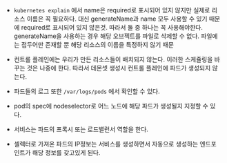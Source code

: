 - `kubernetes explain` 에서 name은 required로 표시되어 있지 않지만 실제로 리소스 이름은 꼭 필요하다. 대신 generateName과 name 모두 사용할 수 있기 때문에 required로 표시되어 있지 않은것. 따라서 둘 중 하나는 꼭 사용해야한다. generateName을 사용하는 경우 해당 오브젝트를 파일로 삭제할 수 없다. 파일에는 접두어만 존재할 뿐 해당 리소스의 이름을 특정하지 않기 때문 
- 컨트롤 플레인에는 우리가 만든 리소스들이 배치되지 않는다. 이러한 스케쥴링을 바꾸는 것은 나중에 한다. 따라서 데몬셋 생성시 컨트롤 플레인에 파드가 생성되지 않는다. 
- 파드들의 로그 또한 `/var/logs/pods` 에서 확인할 수 있다.
- pod의 spec에 nodeselector로 어느 노드에 해당 파드가 생성될지 지정할 수 있다.

- 서비스는 파드의 프록시 또는 로드밸런서 역할을 한다.
- 셀렉터로 가져온 파드의 IP정보는 서비스를 생성하면서 자동으로 생성하는 엔드포인트가 해당 정보를 갖고있게 된다. 

